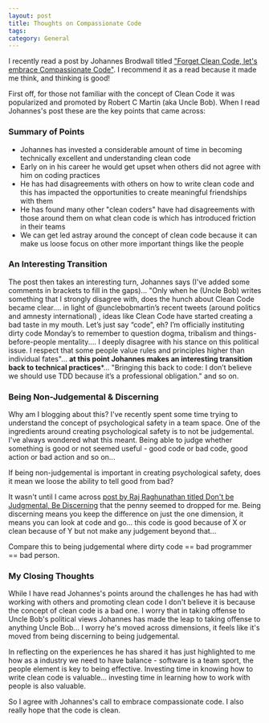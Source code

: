 ```yaml
---
layout: post
title: Thoughts on Compassionate Code
tags: 
category: General
---
```


I recently read a post by Johannes Brodwall titled ["Forget Clean Code, let's embrace Compassionate Code"](http://johannesbrodwall.com/2018/06/24/forget-about-clean-code-lets-embrace-compassionate-code/). I recommend it as a read because it made me think, and thinking is good!

First off, for those not familiar with the concept of Clean Code it was popularized and promoted by Robert C Martin (aka Uncle Bob). When I read Johannes's post these are the key points that came across:

### Summary of Points

* Johannes has invested a considerable amount of time in becoming technically excellent and understanding clean code  
* Early on in his career he would get upset when others did not agree with him on coding practices  
* He has had disagreements with others on how to write clean code and this has impacted the opportunities to create meaningful friendships with them  
* He has found many other "clean coders" have had disagreements with those around them on what clean code is which has introduced friction in their teams  
* We can get led astray around the concept of clean code because it can make us loose focus on other more important things like the people  

### An Interesting Transition

The post then takes an interesting turn, Johannes says (I've added some comments in brackets to fill in the gaps)... "Only when he (Uncle Bob)  writes something that I strongly disagree with, does the hunch about Clean Code became clear.... in light of @unclebobmartin’s recent tweets (around politics and amnesty international) , ideas like Clean Code have started creating a bad taste in my mouth. Let’s just say “code”, eh? I’m officially instituting dirty code Monday’s to remember to question dogma, tribalism and things-before-people mentality.... I deeply disagree with his stance on this political issue. I respect that some people value rules and principles higher than individual fates"... **at this point Johannes makes an interesting transition back to technical practices***... "Bringing this back to code: I don’t believe we should use TDD because it’s a professional obligation." and so on.

### Being Non-Judgemental & Discerning

Why am I blogging about this? I've recently spent some time trying to understand the concept of psychological safety in a team space. One of the ingredients around creating psychological safety is to not be judgemental. I've always wondered what this meant. Being able to judge whether something is good or not seemed useful - good code or bad code, good action or bad action and so on...

If being non-judgemental is important in creating psychological safety, does it mean we loose the ability to tell good from bad?

It wasn't until I came across [post by Raj Raghunathan titled Don't be Judgmental, Be Discerning](https://www.psychologytoday.com/us/blog/sapient-nature/201105/dont-be-judgmental-be-discerning) that the penny seemed to dropped for me. Being discerning means you keep the difference on just the one dimension, it means you can look at code and go... this code is good because of X or clean because of Y but not make any judgement beyond that...

Compare this to being judgemental where dirty code == bad programmer == bad person.

### My Closing Thoughts

While I have read Johannes's points around the challenges he has had with working with others and promoting clean code I don't believe it is because the concept of clean code is a bad one. I worry that in taking offense to Uncle Bob's political views Johannes has made the leap to taking offense to anything Uncle Bob... I worry he's moved across dimensions, it feels like it's moved from being discerning to being judgemental. 

In reflecting on the experiences he has shared it has just highlighted to me how as a industry we need to have balance - software is a team sport, the people element is key to being effective. Investing time in knowing how to write clean code is valuable... investing time in learning how to work with people is also valuable.

So I agree with Johannes's call to embrace compassionate code. I also really hope that the code is clean.
